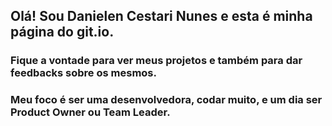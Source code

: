   ## Olá! Sou Danielen Cestari Nunes e esta é minha página do git.io.

### Fique a vontade para ver meus projetos  e também para dar feedbacks sobre os mesmos.

### Meu foco é ser uma desenvolvedora, codar muito, e um dia ser Product Owner ou Team Leader.